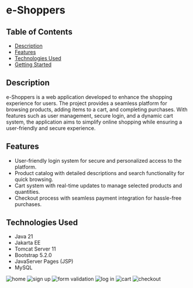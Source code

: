 # e-Shoppers

## Table of Contents
- [Description](#description)
- [Features](#features)
- [Technologies Used](#technologies-used)
- [Getting Started](#getting-started)


## Description
e-Shoppers is a web application developed to enhance the shopping experience for users. The project provides a seamless platform for browsing products, adding items to a cart, and completing purchases. With features such as user management, secure login, and a dynamic cart system, the application aims to simplify online shopping while ensuring a user-friendly and secure experience.

## Features
- User-friendly login system for secure and personalized access to the platform.
- Product catalog with detailed descriptions and search functionality for quick browsing.
- Cart system with real-time updates to manage selected products and quantities.
- Checkout process with seamless payment integration for hassle-free purchases.

## Technologies Used
- Java 21
- Jakarta EE
- Tomcat Server 11
- Bootstrap 5.2.0
- JavaServer Pages (JSP) 
- MySQL 

![home](https://github.com/user-attachments/assets/adca8208-3e24-46fe-ad05-cd91f8b20869)
![sign up](https://github.com/user-attachments/assets/e5c13fb5-d3be-401b-8265-d731b58fa3a9)
![form validation](https://github.com/user-attachments/assets/b0d866b0-0026-4fe2-9c40-595f612c03ce)
![log in](https://github.com/user-attachments/assets/10dac6c9-f7e0-452d-bb2e-be912102896b)
![cart](https://github.com/user-attachments/assets/b952dcff-18a8-4dd5-9dec-8d6e08062b54)
![checkout](https://github.com/user-attachments/assets/c1febf2e-4b84-4df3-a458-5f1ec7c47b94)

